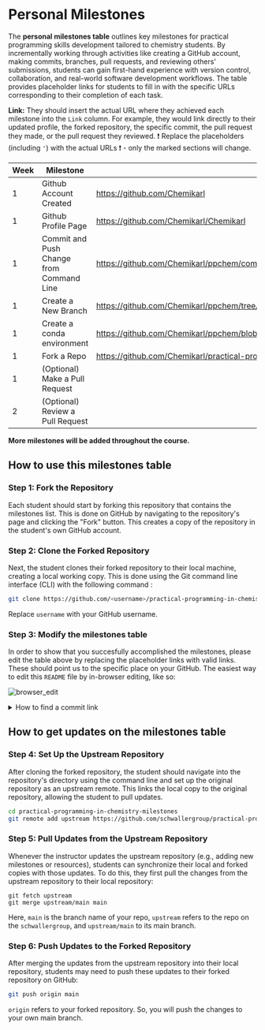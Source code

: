 # Personal Milestones

The **personal milestones table** outlines key milestones for practical programming skills development tailored to chemistry students. By incrementally working through activities like creating a GitHub account, making commits, branches, pull requests, and reviewing others' submissions, students can gain first-hand experience with version control, collaboration, and real-world software development workflows. The table provides placeholder links for students to fill in with the specific URLs corresponding to their completion of each task.

**Link:** They should insert the actual URL where they achieved each milestone into the `Link` column. For example, they would link directly to their updated profile, the forked repository, the specific commit, the pull request they made, or the pull request they reviewed. :exclamation: Replace the placeholders (including `'`) with the actual URLs :exclamation: - only the marked sections will change.


| Week | Milestone                                   | Link                                                                        |      
|------|---------------------------------------------|-----------------------------------------------------------------------------|
| 1    | Github Account Created                      | https://github.com/Chemikarl                                              | 
| 1    | Github Profile Page                         | https://github.com/Chemikarl/Chemikarl                                    |
| 1    | Commit and Push Change from Command Line    | https://github.com/Chemikarl/ppchem/commit/2da232d65be9c158e55a06c5779bb17a560e5ff1               |
| 1    | Create a New Branch                         | https://github.com/Chemikarl/ppchem/tree/testbranch        |
| 1    | Create a conda environment                  | https://github.com/Chemikarl/ppchem/blob/main/env.yml    |
| 1    | Fork a Repo                                 | https://github.com/Chemikarl/practical-programming-in-chemistry-milestones |
| 1    | (Optional) Make a Pull Request              | |
| 2    | (Optional) Review a Pull Request            | |

**More milestones will be added throughout the course.**

## How to use this milestones table

### Step 1: Fork the Repository
Each student should start by forking this repository that contains the milestones list. This is done on GitHub by navigating to the repository's page and clicking the "Fork" button. This creates a copy of the repository in the student's own GitHub account.

### Step 2: Clone the Forked Repository
Next, the student clones their forked repository to their local machine, creating a local working copy. This is done using the Git command line interface (CLI) with the following command :

```bash
git clone https://github.com/<username>/practical-programming-in-chemistry-milestones.git
```

Replace `username` with your GitHub username.

### Step 3: Modify the milestones table
In order to show that you succesfully accomplished the milestones, please edit the table above by replacing the placeholder links with valid links. These should point us to the specific place on your GitHub. The easiest way to edit this `README` file by in-browser editing, like so:

![browser_edit](assets/browser_edit.png)

<details>
<summary>How to find a commit link</summary>
  
  1. Go to your repository on GitHub.
  2. Navigate to the commit message that you used to push your image of the molecule. This is an example of a commit online:
  ![commit_link](assets/commit_link.png)
  3. By clicking on this commit message you open a detailed view of this commit. Copy the link to that page.
  ![commit_page](assets/commit_page.png)

</details>

## How to get updates on the milestones table

### Step 4: Set Up the Upstream Repository
After cloning the forked repository, the student should navigate into the repository's directory using the command line and set up the original repository as an upstream remote. This links the local copy to the original repository, allowing the student to pull updates.

```bash
cd practical-programming-in-chemistry-milestones
git remote add upstream https://github.com/schwallergroup/practical-programming-in-chemistry-milestones.git
```

### Step 5: Pull Updates from the Upstream Repository
Whenever the instructor updates the upstream repository (e.g., adding new milestones or resources), students can synchronize their local and forked copies with those updates. To do this, they first pull the changes from the upstream repository to their local repository:

```
git fetch upstream
git merge upstream/main main
```
Here, `main` is the branch name of your repo, `upstream` refers to the repo on the `schwallergroup`, and `upstream/main` to its main branch.

### Step 6: Push Updates to the Forked Repository
After merging the updates from the upstream repository into their local repository, students may need to push these updates to their forked repository on GitHub:

```bash
git push origin main
```

`origin` refers to your forked repository. So, you will push the changes to your own main branch.


